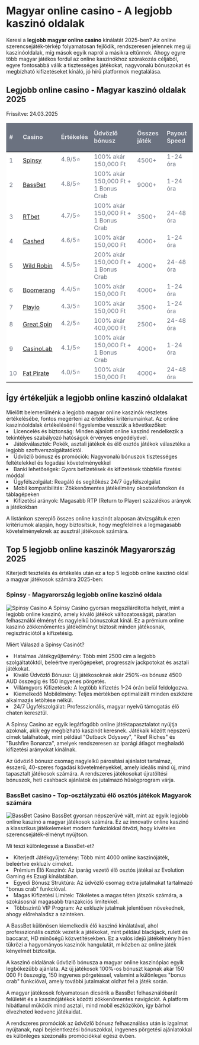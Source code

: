<h1>Magyar online casino - A legjobb kaszinó oldalak</h1>
Keresi a <strong>legjobb magyar online casino</strong> kínálatát 2025-ben? Az online szerencsejáték-térkép folyamatosan fejlődik, rendszeresen jelennek meg új kaszinóoldalak, míg mások egyik napról a másikra eltűnnek. Ahogy egyre több magyar játékos fordul az online kaszinókhoz szórakozás céljából, egyre fontosabbá válik a tisztességes játékokat, nagyvonalú bónuszokat és megbízható kifizetéseket kínáló, jó hírű platformok megtalálása.
<h2>Legjobb online casino - Magyar kaszinó oldalak 2025</h2>
Frissítve: <time datetime="2025-03-24T12:24:23+01:00">24.03.2025</time>
<div class="relative overflow-hidden shadow-md rounded-lg">
    <table class="table-fixed w-full text-left">
        <thead class="uppercase bg-[#6b7280] text-[#e5e7eb]" style="background-color: #6b7280; color: #e5e7eb;">
            <tr>
                <td contenteditable="true" class="py-0 border border-gray-200 text-center  p-4"><b>#</b>
                </td>
                <td contenteditable="true" class="py-0 border border-gray-200 text-center  p-4"><b>Casino</b>
                </td>
                <td contenteditable="true" class="py-0 border border-gray-200 text-center  p-4">
                    <p><b>Értékelés</b>
                    </p>
                </td>
                <td contenteditable="true" class="py-0 border border-gray-200 text-center  p-4">
                    <p><b>Üdvözlő bónusz</b>
                    </p>
                </td>
                <td contenteditable="true" class="py-0 border border-gray-200 text-center  p-4"><b>Összes játék</b>
                </td>
                <td contenteditable="true" class="py-0 border border-gray-200 text-center  p-4"><b>Payout Speed</b>
                </td>
            </tr>
        </thead>
        <tbody class="bg-white text-gray-500 bg-[#FFFFFF] text-[#6b7280]" style="background-color: #FFFFFF; color: #6b7280;">
            <tr class=" py-0">
                <td contenteditable="true" class=" py-0 border border-gray-200 text-center  p-4">1</td>
                <td contenteditable="true" class=" py-0 border border-gray-200 text-center  p-4"><a href="#" target="_blank">Spinsy</a></td>
                <td contenteditable="true" class=" py-0 border border-gray-200 text-center  p-4">4.9/5⭐</td>
                <td contenteditable="true" class=" py-0 border border-gray-200 text-center  p-4">100% akár 150,000 Ft</td>
                <td contenteditable="true" class=" py-0 border border-gray-200 text-center  p-4">4500+</td>
                <td contenteditable="true" class=" py-0 border border-gray-200 text-center  p-4">1-24 óra</td>
            </tr>
            <tr class=" py-0">
                <td contenteditable="true" class=" py-0 border border-gray-200 text-center  p-4">2</td>
                <td contenteditable="true" class=" py-0 border border-gray-200 text-center  p-4"><a href="#" target="_blank">BassBet</a></td>
                <td contenteditable="true" class=" py-0 border border-gray-200 text-center  p-4">4.8/5⭐</td>
                <td contenteditable="true" class=" py-0 border border-gray-200 text-center  p-4">100% akár 150,000 Ft + 1 Bonus Crab</td>
                <td contenteditable="true" class=" py-0 border border-gray-200 text-center  p-4">9000+</td>
                <td contenteditable="true" class=" py-0 border border-gray-200 text-center  p-4">1-24 óra</td>
            </tr>
            <tr class=" py-0">
                <td contenteditable="true" class=" py-0 border border-gray-200 text-center  p-4">3</td>
                <td contenteditable="true" class=" py-0 border border-gray-200 text-center  p-4"><a href="#" target="_blank">RTbet</a></td>
                <td contenteditable="true" class=" py-0 border border-gray-200 text-center  p-4">4.7/5⭐</td>
                <td contenteditable="true" class=" py-0 border border-gray-200 text-center  p-4">100% akár 150,000 Ft + 1 Bonus Crab</td>
                <td contenteditable="true" class=" py-0 border border-gray-200 text-center  p-4">3500+</td>
                <td contenteditable="true" class=" py-0 border border-gray-200 text-center  p-4">24-48 óra</td>
            </tr>
            <tr class=" py-0">
                <td contenteditable="true" class=" py-0 border border-gray-200 text-center  p-4">4</td>
                <td contenteditable="true" class=" py-0 border border-gray-200 text-center  p-4"><a href="#" target="_blank">Cashed</a></td>
                <td contenteditable="true" class=" py-0 border border-gray-200 text-center  p-4">4.6/5⭐</td>
                <td contenteditable="true" class=" py-0 border border-gray-200 text-center  p-4">100% akár 150,000 Ft</td>
                <td contenteditable="true" class=" py-0 border border-gray-200 text-center  p-4">4000+</td>
                <td contenteditable="true" class=" py-0 border border-gray-200 text-center  p-4">1-24 óra</td>
            </tr>
            <tr class=" py-0">
                <td contenteditable="true" class=" py-0 border border-gray-200 text-center  p-4">5</td>
                <td contenteditable="true" class=" py-0 border border-gray-200 text-center  p-4"><a href="#" target="_blank">Wild Robin</a></td>
                <td contenteditable="true" class=" py-0 border border-gray-200 text-center  p-4">4.5/5⭐</td>
                <td contenteditable="true" class=" py-0 border border-gray-200 text-center  p-4">200% akár 150,000 Ft + 1 Bonus Crab</td>
                <td contenteditable="true" class=" py-0 border border-gray-200 text-center  p-4">4000+</td>
                <td contenteditable="true" class=" py-0 border border-gray-200 text-center  p-4">24-48 óra</td>
            </tr>
            <tr class=" py-0">
                <td contenteditable="true" class=" py-0 border border-gray-200 text-center  p-4">6</td>
                <td contenteditable="true" class=" py-0 border border-gray-200 text-center  p-4"><a href="#" target="_blank">Boomerang</a></td>
                <td contenteditable="true" class=" py-0 border border-gray-200 text-center  p-4">4.4/5⭐</td>
                <td contenteditable="true" class=" py-0 border border-gray-200 text-center  p-4">100% akár 150,000 Ft</td>
                <td contenteditable="true" class=" py-0 border border-gray-200 text-center  p-4">4000+</td>
                <td contenteditable="true" class=" py-0 border border-gray-200 text-center  p-4">1-24 óra</td>
            </tr>
            <tr class=" py-0">
                <td contenteditable="true" class=" py-0 border border-gray-200 text-center  p-4">7</td>
                <td contenteditable="true" class=" py-0 border border-gray-200 text-center  p-4"><a href="#" target="_blank">Playio</a></td>
                <td contenteditable="true" class=" py-0 border border-gray-200 text-center  p-4">4.3/5⭐</td>
                <td contenteditable="true" class=" py-0 border border-gray-200 text-center  p-4">100% akár 150,000 Ft</td>
                <td contenteditable="true" class=" py-0 border border-gray-200 text-center  p-4">3500+</td>
                <td contenteditable="true" class=" py-0 border border-gray-200 text-center  p-4">1-24 óra</td>
            </tr>
            <tr class=" py-0">
                <td contenteditable="true" class=" py-0 border border-gray-200 text-center  p-4">8</td>
                <td contenteditable="true" class=" py-0 border border-gray-200 text-center  p-4"><a href="#" target="_blank">Great Spin</a></td>
                <td contenteditable="true" class=" py-0 border border-gray-200 text-center  p-4">4.2/5⭐</td>
                <td contenteditable="true" class=" py-0 border border-gray-200 text-center  p-4">100% akár 400,000 Ft</td>
                <td contenteditable="true" class=" py-0 border border-gray-200 text-center  p-4">2500+</td>
                <td contenteditable="true" class=" py-0 border border-gray-200 text-center  p-4">24-48 óra</td>
            </tr>
            <tr class=" py-0">
                <td contenteditable="true" class=" py-0 border border-gray-200 text-center  p-4">9</td>
                <td contenteditable="true" class=" py-0 border border-gray-200 text-center  p-4"><a href="#" target="_blank">CasinoLab</a></td>
                <td contenteditable="true" class=" py-0 border border-gray-200 text-center  p-4">4.1/5⭐</td>
                <td contenteditable="true" class=" py-0 border border-gray-200 text-center  p-4">100% akár 150,000 Ft + 1 Bonus Crab</td>
                <td contenteditable="true" class=" py-0 border border-gray-200 text-center  p-4">4000+</td>
                <td contenteditable="true" class=" py-0 border border-gray-200 text-center  p-4">1-24 óra</td>
            </tr>
            <tr class=" py-0">
                <td contenteditable="true" class=" py-0 border border-gray-200 text-center  p-4">10</td>
                <td contenteditable="true" class=" py-0 border border-gray-200 text-center  p-4"><a href="#" target="_blank">Fat Pirate</a></td>
                <td contenteditable="true" class=" py-0 border border-gray-200 text-center  p-4">4.0/5⭐</td>
                <td contenteditable="true" class=" py-0 border border-gray-200 text-center  p-4">100% akár 150,000 Ft</td>
                <td contenteditable="true" class=" py-0 border border-gray-200 text-center  p-4">4000+</td>
                <td contenteditable="true" class=" py-0 border border-gray-200 text-center  p-4">24-48 óra</td>
            </tr>
        </tbody>
    </table>
</div>
<h2>Így értékeljük a legjobb online kaszinó oldalakat</h2>
Mielőtt belemerülnénk a legjobb magyar online kaszinók részletes értékelésébe, fontos megérteni az értékelési kritériumainkat. Az online kaszinóoldalak értékelésénél figyelembe vesszük a következőket:

<li>Licencelés és biztonság: Minden ajánlott online kaszinó rendelkezik a tekintélyes szabályozó hatóságok érvényes engedélyével.</li>
<li>Játékválaszték: Pokék, asztali játékok és élő osztós játékok választéka a legjobb szoftverszolgáltatóktól.</li>
<li>Üdvözlő bónusz és promóciók: Nagyvonalú bónuszok tisztességes feltételekkel és fogadási követelményekkel</li>
<li>Banki lehetőségek: Gyors befizetések és kifizetések többféle fizetési móddal</li>
<li>Ügyfélszolgálat: Reagáló és segítőkész 24/7 ügyfélszolgálat</li>
<li>Mobil kompatibilitás: Zökkenőmentes játékélmény okostelefonokon és táblagépeken</li>
<li>Kifizetési arányok: Magasabb RTP (Return to Player) százalékos arányok a játékokban</li>

A listánkon szereplő összes online kaszinót alaposan átvizsgáltuk ezen kritériumok alapján, hogy biztosítsuk, hogy megfelelnek a legmagasabb követelményeknek az ausztrál játékosok számára.
<h2>Top 5 legjobb online kaszinók Magyarország 2025</h2>
Kiterjedt tesztelés és értékelés után ez a top 5 legjobb online kaszinó oldal a magyar játékosok számára 2025-ben:
<h3>Spinsy - Magyarország legjobb online kaszinó oldala</h3>
<img src="https://github.com/user-attachments/assets/8115e6f1-034c-4b17-a1fb-4031f94f89dd" alt="Spinsy Casino" style="max-width: 100%;">
A Spinsy Casino gyorsan megszilárdította helyét, mint a legjobb online kaszinó, amely kiváló játékok változatosságát, páratlan felhasználói élményt és nagylelkű bónuszokat kínál. Ez a prémium online kaszinó zökkenőmentes játékélményt biztosít minden játékosnak, regisztrációtól a kifizetésig.

Miért Válaszd a Spinsy Casinót?

<li>Hatalmas Játékgyűjtemény: Több mint 2500 cím a legjobb szolgáltatóktól, beleértve nyerőgépeket, progresszív jackpotokat és asztali játékokat.</li>
<li>Kiváló Üdvözlő Bónusz: Új játékosoknak akár 250%-os bónusz 4500 AUD összegig és 150 ingyenes pörgetés.</li>
<li>Villámgyors Kifizetések: A legtöbb kifizetés 1-24 órán belül feldolgozva.</li>
<li>Kiemelkedő Mobilélmény: Teljes mértékben optimalizált minden eszközre alkalmazás letöltése nélkül.</li>
<li>24/7 Ügyfélszolgálat: Professzionális, magyar nyelvű támogatás élő chaten keresztül.</li>

A Spinsy Casino az egyik legátfogóbb online játéktapasztalatot nyújtja azoknak, akik egy megbízható kaszinót keresnek. Játékaik között népszerű címek találhatóak, mint például "Outback Odyssey", "Reef Riches" és "Bushfire Bonanza", amelyek rendszeresen az iparági átlagot meghaladó kifizetési arányokat kínálnak.

Az üdvözlő bónusz csomag nagylelkű párosítási ajánlatot tartalmaz, ésszerű, 40-szeres fogadási követelményekkel, amely ideális mind új, mind tapasztalt játékosok számára. A rendszeres játékosokat újratöltési bónuszok, heti cashback ajánlatok és jutalmazó hűségprogram várja.
<h3>BassBet casino - Top-osztályzatú élő osztós játékok Magyarok számára</h3>
<img src="https://github.com/user-attachments/assets/a7d70b14-486e-4fa5-8dab-ef145a348a37" alt="BassBet Casino" style="max-width: 100%;">
BassBet gyorsan népszerűvé vált, mint az egyik legjobb online kaszinó a magyar játékosok számára. Ez az innovatív online kaszinó a klasszikus játékelemeket modern funkciókkal ötvözi, hogy kivételes szerencsejáték-élményt nyújtson.

Mi teszi különlegessé a BassBet-et?

<li>Kiterjedt Játékgyűjtemény: Több mint 4000 online kaszinójáték, beleértve exkluzív címeket.</li>
<li>Prémium Élő Kaszinó: Az iparág vezető élő osztós játékai az Evolution Gaming és Ezugi kínálatában.</li>
<li>Egyedi Bónusz Struktúra: Az üdvözlő csomag extra jutalmakat tartalmazó "bonus crab" funkcióval.</li>
<li>Magas Kifizetési Limitek: Tökéletes a magas téten játszók számára, a szokásosnál magasabb tranzakciós limitekkel.</li>
<li>Többszintű VIP Program: Az exkluzív jutalmak jelentősen növekednek, ahogy előrehaladsz a szinteken.</li>

A BassBet különösen kiemelkedik élő kaszinó kínálatával, ahol professzionális osztók vezetik a játékokat, mint például blackjack, rulett és baccarat, HD minőségű közvetítésekben. Ez a valós idejű játékélmény hűen tükrözi a hagyományos kaszinók hangulatát, miközben az online játék kényelmét biztosítja.

A kaszinó oldalának üdvözlő bónusza a magyar online kaszinópiac egyik legbőkezűbb ajánlata. Az új játékosok 100%-os bónuszt kapnak akár 150 000 Ft összegig, 150 ingyenes pörgetéssel, valamint a különleges "bonus crab" funkcióval, amely további jutalmakat oldhat fel a játék során.

A magyar játékosok folyamatosan dicsérik a BassBet felhasználóbarát felületét és a kaszinójátékok közötti zökkenőmentes navigációt. A platform hibátlanul működik mind asztali, mind mobil eszközökön, így bárhol élvezheted kedvenc játékaidat.

A rendszeres promóciók az üdvözlő bónusz felhasználása után is izgalmat nyújtanak, napi bejelentkezési bónuszokkal, ingyenes pörgetési ajánlatokkal és különleges szezonális promóciókkal egész évben.

